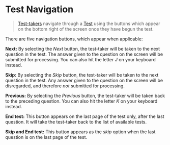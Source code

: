 <!--
created_at: 2018-10-30
authors:         
    - "Catherine Pease"
--> 


# Test Navigation

>[Test-takers](../appendix/glossary.md#test-taker) navigate through a [Test](../appendix/glossary.md#test) using the buttons which appear on the bottom right of the screen once they have begun the test.

There are five navigation buttons, which appear when applicable:

**Next:** By selecting the *Next* button, the test-taker will be taken to the next question in the test. The answer given to the question on the screen will be submitted for processing. You can also hit the letter *J* on your keyboard instead.

**Skip:** By selecting the *Skip* button, the test-taker will be taken to the next question in the test. Any answer given to the question on the screen will be disregarded, and therefore *not* submitted for processing.  

**Previous:** By selecting the *Previous* button, the test-taker will be taken back to the preceding question. You can also hit the letter *K* on your keyboard instead.

**End test:** This button appears on the last page of the test only, after the last question. It will take the test-taker back to the list of available tests.

**Skip and End test:** This button appears as the *skip* option when the last question is on the last page of the test.
